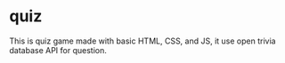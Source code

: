 # quiz
This is quiz game made with basic HTML, CSS, and JS, it use open trivia database  API for question.  
